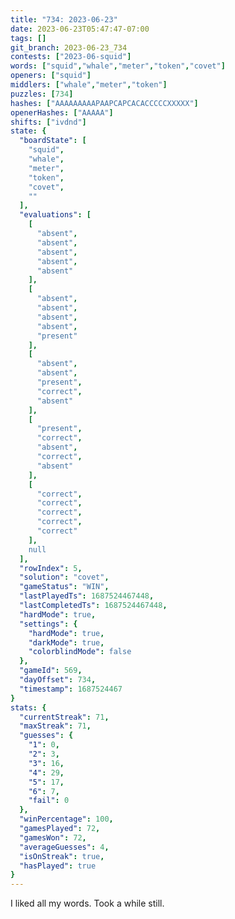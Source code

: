 ```yaml
---
title: "734: 2023-06-23"
date: 2023-06-23T05:47:47-07:00
tags: []
git_branch: 2023-06-23_734
contests: ["2023-06-squid"]
words: ["squid","whale","meter","token","covet"]
openers: ["squid"]
middlers: ["whale","meter","token"]
puzzles: [734]
hashes: ["AAAAAAAAAPAAPCAPCACACCCCCXXXXX"]
openerHashes: ["AAAAA"]
shifts: ["ivdnd"]
state: {
  "boardState": [
    "squid",
    "whale",
    "meter",
    "token",
    "covet",
    ""
  ],
  "evaluations": [
    [
      "absent",
      "absent",
      "absent",
      "absent",
      "absent"
    ],
    [
      "absent",
      "absent",
      "absent",
      "absent",
      "present"
    ],
    [
      "absent",
      "absent",
      "present",
      "correct",
      "absent"
    ],
    [
      "present",
      "correct",
      "absent",
      "correct",
      "absent"
    ],
    [
      "correct",
      "correct",
      "correct",
      "correct",
      "correct"
    ],
    null
  ],
  "rowIndex": 5,
  "solution": "covet",
  "gameStatus": "WIN",
  "lastPlayedTs": 1687524467448,
  "lastCompletedTs": 1687524467448,
  "hardMode": true,
  "settings": {
    "hardMode": true,
    "darkMode": true,
    "colorblindMode": false
  },
  "gameId": 569,
  "dayOffset": 734,
  "timestamp": 1687524467
}
stats: {
  "currentStreak": 71,
  "maxStreak": 71,
  "guesses": {
    "1": 0,
    "2": 3,
    "3": 16,
    "4": 29,
    "5": 17,
    "6": 7,
    "fail": 0
  },
  "winPercentage": 100,
  "gamesPlayed": 72,
  "gamesWon": 72,
  "averageGuesses": 4,
  "isOnStreak": true,
  "hasPlayed": true
}
---
```

<!-- more -->
I liked all my words. Took a while still.
